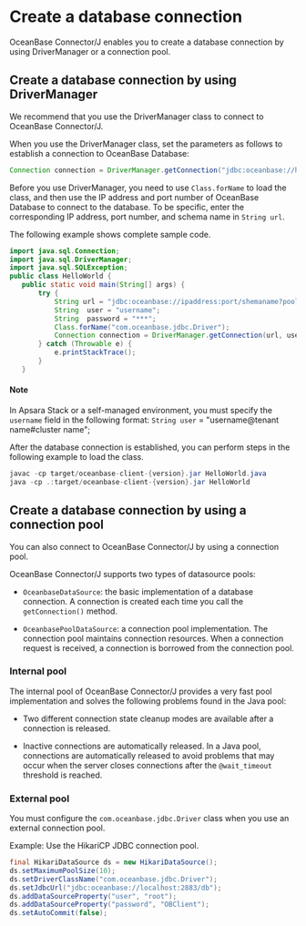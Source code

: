 # Create a database connection

OceanBase Connector/J enables you to create a database connection by using DriverManager or a connection pool. 

## Create a database connection by using DriverManager

We recommend that you use the DriverManager class to connect to OceanBase Connector/J. 

When you use the DriverManager class, set the parameters as follows to establish a connection to OceanBase Database:

```java
Connection connection = DriverManager.getConnection("jdbc:oceanbase://host:port/user=root&password=***");
```



Before you use DriverManager, you need to use `Class.forName` to load the class, and then use the IP address and port number of OceanBase Database to connect to the database. To be specific, enter the corresponding IP address, port number, and schema name in `String url`. 

The following example shows complete sample code.

```java
import java.sql.Connection;
import java.sql.DriverManager;
import java.sql.SQLException;
public class HelloWorld {
   public static void main(String[] args) {
       try {
           String url = "jdbc:oceanbase://ipaddress:port/shemaname?pool=false";
           String  user = "username";
           String  password = "***";
           Class.forName("com.oceanbase.jdbc.Driver");
           Connection connection = DriverManager.getConnection(url, user, password);
       } catch (Throwable e) {
           e.printStackTrace();
       }
   }
```
<main id="notice" type='explain'>
    <h4>Note</h4>
    <p>In Apsara Stack or a self-managed environment, you must specify the <code>username</code> field in the following format: <code>String user</code> = "username@tenant name#cluster name";</p>
</main>


After the database connection is established, you can perform steps in the following example to load the class. 

```java
javac -cp target/oceanbase-client-{version}.jar HelloWorld.java
java -cp .:target/oceanbase-client-{version}.jar HelloWorld
```





## Create a database connection by using a connection pool

You can also connect to OceanBase Connector/J by using a connection pool. 

OceanBase Connector/J supports two types of datasource pools:

* `OceanbaseDataSource`: the basic implementation of a database connection. A connection is created each time you call the `getConnection()` method. 

* `OceanbasePoolDataSource`: a connection pool implementation. The connection pool maintains connection resources. When a connection request is received, a connection is borrowed from the connection pool. 



### Internal pool

The internal pool of OceanBase Connector/J provides a very fast pool implementation and solves the following problems found in the Java pool:

* Two different connection state cleanup modes are available after a connection is released.

* Inactive connections are automatically released. In a Java pool, connections are automatically released to avoid problems that may occur when the server closes connections after the `@wait_timeout` threshold is reached. 




### External pool

You must configure the `com.oceanbase.jdbc.Driver` class when you use an external connection pool. 

Example: Use the HikariCP JDBC connection pool. 

```java
final HikariDataSource ds = new HikariDataSource();
ds.setMaximumPoolSize(10);
ds.setDriverClassName("com.oceanbase.jdbc.Driver");
ds.setJdbcUrl("jdbc:oceanbase://localhost:2883/db");
ds.addDataSourceProperty("user", "root");
ds.addDataSourceProperty("password", "OBClient");
ds.setAutoCommit(false);
```



